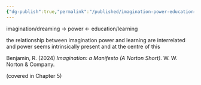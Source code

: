 ```yaml
---
{"dg-publish":true,"permalink":"/published/imagination-power-education-relationship/","noteIcon":""}
---
```


imagination/dreaming -> power <- education/learning 

the relationship between imagination power and learning are interrelated and power seems intrinsically present and at the centre of this 

Benjamin, R. (2024) _Imagination: a Manifesto (A Norton Short)_. W. W. Norton & Company. 

(covered in Chapter 5)


